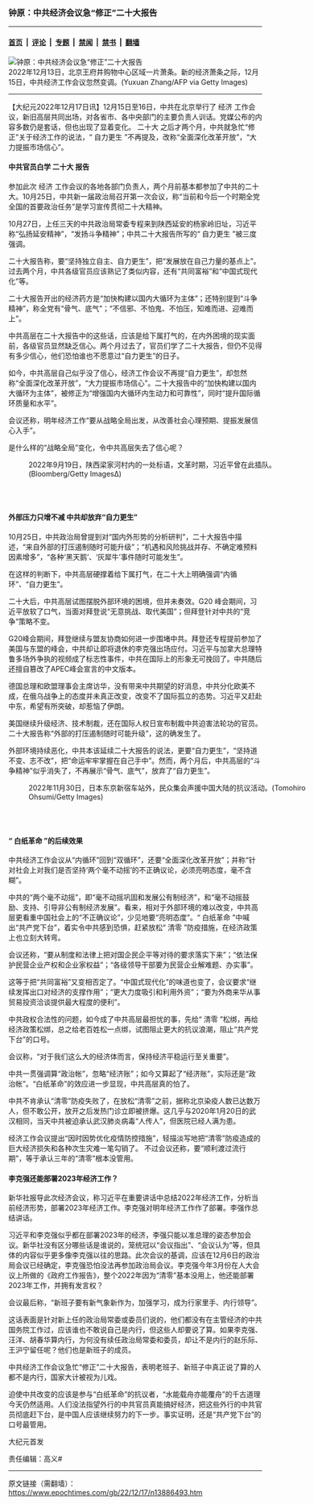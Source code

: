 ### 钟原：中共经济会议急“修正”二十大报告

---

#### [首页](../../../..?n13886493) &nbsp;|&nbsp; [评论](../../../../../epoch-comment?n13886493) &nbsp;|&nbsp; [专题](../../../../../epoch-special?n13886493) &nbsp;|&nbsp; [禁闻](../../../../../epoch-news?n13886493) &nbsp;|&nbsp; [禁书](../../../../../books?n13886493) &nbsp;|&nbsp; [翻墙](https://github.com/gfw-breaker/nogfw/blob/master/README.md?n13886493)


<div><img alt="钟原：中共经济会议急“修正”二十大报告" class="attachment-djy_600_400 size-djy_600_400 wp-post-image" src="https://i.epochtimes.com/assets/uploads/2022/12/id13884952-GettyImages-1245573401-600x400.jpg"/>
<div class="caption">
 2022年12月13日，北京王府井购物中心区域一片萧条。新的经济萧条之际，12月15日，中共经济工作会议忽然变调。(Yuxuan Zhang/AFP via Getty Images)
</div></div><hr/><div class="post_content" id="artbody" itemprop="articleBody">
 <!-- article content begin -->
 <p>
  【大纪元2022年12月17日讯】12月15日至16日，中共在北京举行了
  <ok href="https://www.epochtimes.com/gb/tag/%E7%BB%8F%E6%B5%8E.html">
   经济
  </ok>
  工作会议，新旧高层共同出场，对各省市、各中央部门的主要负责人训话。党媒公布的内容多数仍是套话，但也出现了显着变化。
  <ok href="https://www.epochtimes.com/gb/tag/%E4%BA%8C%E5%8D%81%E5%A4%A7.html">
   二十大
  </ok>
  之后才两个月，中共就急忙“修正”关于经济工作的说法，“
  <ok href="https://www.epochtimes.com/gb/tag/%E8%87%AA%E5%8A%9B%E6%9B%B4%E7%94%9F.html">
   自力更生
  </ok>
  ”不再提及，改称“全面深化改革开放”，“大力提振市场信心”。
 </p>
 <h4>
  中共官员白学
  <ok href="https://www.epochtimes.com/gb/tag/%E4%BA%8C%E5%8D%81%E5%A4%A7.html">
   二十大
  </ok>
  报告
 </h4>
 <p>
  参加此次
  <ok href="https://www.epochtimes.com/gb/tag/%E7%BB%8F%E6%B5%8E.html">
   经济
  </ok>
  工作会议的各地各部门负责人，两个月前基本都参加了中共的二十大。10月25日，中共新一届政治局召开第一次会议，称“当前和今后一个时期全党全国的首要政治任务”是学习宣传贯彻二十大精神。
 </p>
 <p>
  10月27日，上任三天的中共政治局常委专程来到陕西延安的杨家岭旧址，习近平称“弘扬延安精神”，“发扬斗争精神”；中共二十大报告所写的“
  <ok href="https://www.epochtimes.com/gb/tag/%E8%87%AA%E5%8A%9B%E6%9B%B4%E7%94%9F.html">
   自力更生
  </ok>
  ”被三度强调。
 </p>
 <p>
  二十大报告称，要“坚持独立自主、自力更生”，把“发展放在自己力量的基点上”。过去两个月，中共各级官员应该熟记了类似内容，还有“共同富裕”和“中国式现代化”等。
 </p>
 <p>
  二十大报告开出的经济药方是“加快构建以国内大循环为主体”；还特别提到“斗争精神”，称全党有“骨气、底气”；“不信邪、不怕鬼、不怕压，知难而进、迎难而上”。
 </p>
 <p>
  中共高层在二十大报告中的这些话，应该是给下属打气的，在内外困境的现实面前，各级官员显然缺乏信心。两个月过去了，官员们学了二十大报告，但仍不见得有多少信心，他们恐怕谁也不愿意过“自力更生”的日子。
 </p>
 <p>
  如今，中共高层自己似乎没了信心，经济工作会议不再提“自力更生”，却忽然称“全面深化改革开放”，“大力提振市场信心”。二十大报告中的“加快构建以国内大循环为主体”，被修正为“增强国内大循环内生动力和可靠性”，同时“提升国际循环质量和水平”。
 </p>
 <p>
  会议还称，明年经济工作“要从战略全局出发，从改善社会心理预期、提振发展信心入手”。
 </p>
 <p>
  是什么样的“战略全局”变化，令中共高层失去了信心呢？
 </p>
 <figure aria-describedby="caption-attachment-13830896" class="wp-caption aligncenter" id="attachment_13830896" style="width: 600px">
  <ok href="https://i.epochtimes.com/assets/uploads/2022/09/id13830896-GettyImages-1243413903.jpg" target="_blank">
   <img alt="" class="size-large wp-image-13830896" src="https://i.epochtimes.com/assets/uploads/2022/09/id13830896-GettyImages-1243413903-600x400.jpg"/>
  </ok>
  <br/><figcaption class="wp-caption-text" id="caption-attachment-13830896">
   2022年9月19日，陕西梁家河村内的一处标语，文革时期，习近平曾在此插队。(Bloomberg/Getty Images∆)
  </figcaption><br/>
 </figure><br/>
 <h4>
  外部压力只增不减 中共却放弃“自力更生”
 </h4>
 <p>
  10月25日，中共政治局曾提到对“国内外形势的分析研判”，二十大报告中描述，“来自外部的打压遏制随时可能升级”；“机遇和风险挑战并存、不确定难预料因素增多”，“各种‘黑天鹅’、‘灰犀牛’事件随时可能发生”。
 </p>
 <p>
  在这样的判断下，中共高层硬撑着给下属打气，在二十大上明确强调“内循环”、“自力更生”。
 </p>
 <p>
  二十大后，中共高层试图摆脱外部环境的困境，但并未奏效。G20 峰会期间，习近平放软了口气，当面对拜登说“无意挑战、取代美国”；但拜登针对中共的“竞争”策略不变。
 </p>
 <p>
  G20峰会期间，拜登继续与盟友协商如何进一步围堵中共。拜登还专程提前参加了美国与东盟的峰会，中共却让即将退休的李克强出场应付。习近平与加拿大总理特鲁多场外争执的视频成了标志性事件，中共在国际上的形象无可挽回了。中共随后还擅自篡改了APEC峰会宣言的中文版本。
 </p>
 <p>
  德国总理和欧盟理事会主席访华，没有带来中共期望的好消息，中共分化欧美不成，在俄乌战争上的态度并未真正改变，改变不了国际孤立的态势。习近平又赶赴中东，希望有所突破，却惹恼了伊朗。
 </p>
 <p>
  美国继续升级经济、技术制裁，还在国际人权日宣布制裁中共迫害法轮功的官员。二十大报告称“外部的打压遏制随时可能升级”，这的确发生了。
 </p>
 <p>
  外部环境持续恶化，中共本该延续二十大报告的说法，更要“自力更生”，“坚持道不变、志不改”，把“命运牢牢掌握在自己手中”。然而，两个月后，中共高层的“斗争精神”似乎消失了，不再展示“骨气、底气”，放弃了“自力更生”。
 </p>
 <figure aria-describedby="caption-attachment-13878163" class="wp-caption aligncenter" id="attachment_13878163" style="width: 600px">
  <ok href="https://i.epochtimes.com/assets/uploads/2022/12/id13878163-GettyImages-1445739736.jpg" target="_blank">
   <img alt="" class="size-large wp-image-13878163" src="https://i.epochtimes.com/assets/uploads/2022/12/id13878163-GettyImages-1445739736-600x400.jpg"/>
  </ok>
  <br/><figcaption class="wp-caption-text" id="caption-attachment-13878163">
   2022年11月30日，日本东京新宿车站外，民众集会声援中国大陆的抗议活动。(Tomohiro Ohsumi/Getty Images)
  </figcaption><br/>
 </figure><br/>
 <h4>
  “
  <ok href="https://www.epochtimes.com/gb/tag/%E7%99%BD%E7%BA%B8%E9%9D%A9%E5%91%BD.html">
   白纸革命
  </ok>
  ”的后续效果
 </h4>
 <p>
  中共经济工作会议从“内循环”回到“双循环”，还要“全面深化改革开放”；并称“针对社会上对我们是否坚持‘两个毫不动摇’的不正确议论，必须亮明态度，毫不含糊”。
 </p>
 <p>
  中共的“两个毫不动摇”，即“毫不动摇巩固和发展公有制经济”，和“毫不动摇鼓励、支持、引导非公有制经济发展”。看来，相对于外部环境的难以改变，中共高层更看重中国社会上的“不正确议论”，少见地要“亮明态度”。“
  <ok href="https://www.epochtimes.com/gb/tag/%E7%99%BD%E7%BA%B8%E9%9D%A9%E5%91%BD.html">
   白纸革命
  </ok>
  ”中喊出“共产党下台”，着实令中共感到恐惧，赶紧放松“
  <ok href="https://www.epochtimes.com/gb/tag/%E6%B8%85%E9%9B%B6.html">
   清零
  </ok>
  ”防疫措施，在经济政策上也立刻大转弯。
 </p>
 <p>
  会议还称，“要从制度和法律上把对国企民企平等对待的要求落实下来”；“依法保护民营企业产权和企业家权益”；“各级领导干部要为民营企业解难题、办实事”。
 </p>
 <p>
  这等于把“共同富裕”又变相否定了。“中国式现代化”的味道也变了，会议要求“继续发挥出口对经济的支撑作用”；“更大力度吸引和利用外资”；“要为外商来华从事贸易投资洽谈提供最大程度的便利”。
 </p>
 <p>
  中共政权合法性的问题，如今成了中共高层最担忧的事，先给“
  <ok href="https://www.epochtimes.com/gb/tag/%E6%B8%85%E9%9B%B6.html">
   清零
  </ok>
  ”松绑，再给经济政策松绑，总之给老百姓松一点绑，试图阻止更大的抗议浪潮，阻止“共产党下台”的口号。
 </p>
 <p>
  会议称，“对于我们这么大的经济体而言，保持经济平稳运行至关重要”。
 </p>
 <p>
  中共一贯强调算“政治帐”，忽略“经济账”；如今又算起了“经济账”，实际还是“政治帐”。“白纸革命”的效应进一步显现，中共高层真的怕了。
 </p>
 <p>
  中共不肯承认“清零”防疫失败了，在放松“清零”之前，据称北京染疫人数已达数万人，但不敢公开，放开之后发热门诊立即被挤爆。这几乎与2020年1月20日的武汉相同，当天中共被迫承认武汉肺炎病毒“人传人”，但医院已经人满为患。
 </p>
 <p>
  经济工作会议提出“因时因势优化疫情防控措施”，轻描淡写地把“清零”防疫造成的巨大经济损失和各种次生灾难一笔勾销了。 不过会议还称，要“顺利渡过流行期”，等于承认三年的“清零”根本没管用。
 </p>
 <h4>
  李克强还能部署2023年经济工作？
 </h4>
 <p>
  新华社报导此次经济会议，称习近平在重要讲话中总结2022年经济工作，分析当前经济形势，部署2023年经济工作。李克强对明年经济工作作了部署。李强作总结讲话。
 </p>
 <p>
  习近平和李克强似乎都在部署2023年的经济，李强只能以准总理的姿态参加会议。新华社没有区分哪些话是谁说的，笼统冠以“会议指出”、“会议认为”等，但具体的内容似乎更多像李克强以往的思路。此次会议的基调，应该在12月6日的政治局会议已经确定，李克强恐怕没法再参加政治局会议。李克强今年3月份在人大会议上所做的《政府工作报告》，整个2022年因为“清零”基本没用上，他还能部署2023年工作，并拥有发言权？
 </p>
 <p>
  会议最后称，“新班子要有新气象新作为，加强学习，成为行家里手、内行领导”。
 </p>
 <p>
  这话表面是针对新上任的政治局常委或委员们说的，他们都没有在主管经济的中共国务院工作过，应该谁也不敢说自己是内行，但这些人却要说了算。如果李克强、汪洋、胡春华算内行，为何没有续任政治局常委和委员，却让不是内行的赵乐际、王沪宁留任呢？他们也是新班子的成员。
 </p>
 <p>
  中共经济工作会议急忙“修正”二十大报告，表明老班子、新班子中真正说了算的人都不是内行，国家大计被视为儿戏。
 </p>
 <p>
  迫使中共改变的应该是参与“白纸革命”的抗议者，“水能载舟亦能覆舟”的千古道理今天仍然适用。人们没法指望外行的中共官员真能搞好经济，把这些外行的中共官员彻底赶下台，是中国人应该继续努力的下一步。事实证明，还是“共产党下台”的口号最管用。
 </p>
 <p>
  大纪元首发
 </p>
 <p>
  责任编辑：高义#
 </p>
 <!-- article content end -->
 <div id="below_article_ad">
 </div>
</div>


---

原文链接（需翻墙）：https://www.epochtimes.com/gb/22/12/17/n13886493.htm